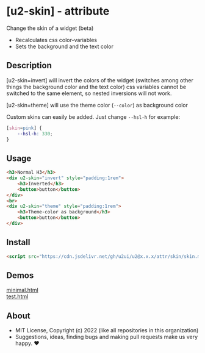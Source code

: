 # [u2-skin] - attribute
Change the skin of a widget (beta)

- Recalculates css color-variables
- Sets the background and the text color

## Description

[u2-skin=invert] will invert the colors of the widget (switches among other things the background color and the text color)
css variables cannot be switched to the same element, so nested inversions will not work.

[u2-skin=theme] will use the theme color (`--color`) as background color

Custom skins can easily be added.
Just change `--hsl-h` for example:
    
```css
[skin=pink] {
    --hsl-h: 330;
}
```

## Usage

```html
<h3>Normal H3</h3>
<div u2-skin="invert" style="padding:1rem">
    <h3>Inverted</h3>
    <button>button</button>
</div>
<br>
<div u2-skin="theme" style="padding:1rem">
    <h3>Theme-color as background</h3>
    <button>button</button>
</div>
```

## Install

```html
<script src="https://cdn.jsdelivr.net/gh/u2ui/u2@x.x.x/attr/skin/skin.min.js" type=module></script>
```

## Demos

[minimal.html](http://gcdn.li/u2ui/u2@main/attr/skin/tests/minimal.html)  
[test.html](http://gcdn.li/u2ui/u2@main/attr/skin/tests/test.html)  


## About

- MIT License, Copyright (c) 2022 <u2> (like all repositories in this organization) <br>
- Suggestions, ideas, finding bugs and making pull requests make us very happy. ♥

